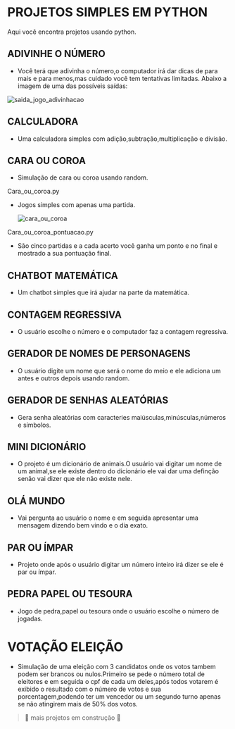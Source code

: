 # PROJETOS SIMPLES EM PYTHON
Aqui você encontra projetos usando python.

## ADIVINHE O NÚMERO
- Você terá que adivinha o número,o computador irá dar dicas de para mais e para menos,mas cuidado você tem tentativas limitadas.
Abaixo a imagem de uma das possíveis saídas:

![saida_jogo_adivinhacao](https://github.com/user-attachments/assets/4e8af48a-0836-4022-8691-909ab89c9a1f)

## CALCULADORA
- Uma calculadora simples com adição,subtração,multiplicação e divisão.

## CARA OU COROA
- Simulação de cara ou coroa usando random.

Cara_ou_coroa.py
- Jogos simples com apenas uma partida.

  ![cara_ou_coroa](https://github.com/user-attachments/assets/c59154ed-db93-4bc9-bf9a-803afc5661ef)

 Cara_ou_coroa_pontuacao.py
- São cinco partidas e a cada acerto você ganha um ponto e no final e mostrado a sua pontuação final.

## CHATBOT MATEMÁTICA
- Um chatbot simples que irá ajudar na parte da matemática.

## CONTAGEM REGRESSIVA
-  O usuário escolhe o número e o computador faz a contagem regressiva.

## GERADOR DE NOMES DE PERSONAGENS
- O usuário digite um nome que será o nome do meio e ele adiciona um antes e outros depois usando random.

## GERADOR DE SENHAS ALEATÓRIAS
- Gera senha aleatórias com caracteries maiúsculas,minúsculas,números e símbolos.

## MINI DICIONÁRIO
- O projeto é um dicionário de animais.O usuário vai digitar um nome de um animal,se ele existe dentro do dicionário ele vai dar uma definção senão vai dizer que ele não
existe nele.

## OLÁ MUNDO
- Vai pergunta ao usuário o nome e em seguida apresentar uma mensagem dizendo bem vindo e o dia exato.

## PAR OU ÍMPAR
- Projeto onde após o usuário digitar um número inteiro irá dizer se ele é par ou ímpar.

## PEDRA PAPEL OU TESOURA
- Jogo de pedra,papel ou tesoura onde o usuário escolhe o número de jogadas.

# VOTAÇÃO ELEIÇÃO
- Simulação de uma eleição com 3 candidatos onde os votos tambem podem ser brancos ou nulos.Primeiro se pede o número total de eleitores e em seguida o cpf de cada um deles,após
todos votarem é exibido o resultado com o número de votos e sua porcentagem,podendo ter um vencedor ou um segundo turno apenas se não atingirem mais de 50% dos votos.


> :construction: mais projetos em construção :construction:
